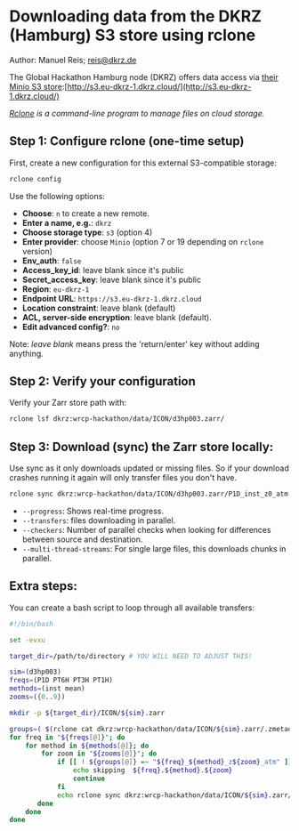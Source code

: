 # Downloading data from the DKRZ (Hamburg) S3 store using rclone

Author: Manuel Reis; reis@dkrz.de

The Global Hackathon Hamburg node (DKRZ) offers data access via [their Minio S3 store](https://min.io/):[http://s3.eu-dkrz-1.dkrz.cloud/](http://s3.eu-dkrz-1.dkrz.cloud/)

*[Rclone](https://rclone.org/) is a command-line program to manage files on cloud storage.*

## Step 1: Configure rclone (one-time setup)

First, create a new configuration for this external S3-compatible storage:

```bash
rclone config
```

Use the following options:

- **Choose**: `n` to create a new remote.
- **Enter a name, e.g.**: `dkrz`
- **Choose storage type**: `s3` (option 4)
- **Enter provider**: choose `Minio` (option 7 or 19 depending on `rclone` version)
- **Env_auth**: `false`
- **Access_key_id**: leave blank since it's public
- **Secret_access_key**: leave blank since it's public
- **Region**: `eu-dkrz-1`
- **Endpoint URL**: `https://s3.eu-dkrz-1.dkrz.cloud`
- **Location constraint**: leave blank (default)
- **ACL, server-side encryption**: leave blank (default).
- **Edit advanced config?**: `no`

Note: *leave blank* means press the 'return/enter' key without adding anything.

## Step 2: Verify your configuration

Verify your Zarr store path with:

```bash
rclone lsf dkrz:wrcp-hackathon/data/ICON/d3hp003.zarr/
```

## Step 3: Download (sync) the Zarr store locally:

Use sync as it only downloads updated or missing files. So if your download crashes running it again will only transfer files you don't have.

```bash
rclone sync dkrz:wrcp-hackathon/data/ICON/d3hp003.zarr/P1D_inst_z0_atm ./d3hp003.zarr/P1D_inst_z0_atm  --progress --transfers=40 --multi-thread-streams=10 --checkers=100 
```

- `--progress`: Shows real-time progress.
- `--transfers`: files downloading in parallel.
- `--checkers`: Number of parallel checks when looking for differences between source and destination.
- `--multi-thread-streams`: For single large files, this downloads chunks in parallel.

## Extra steps:

You can create a bash script to loop through all available transfers:

```bash
#!/bin/bash

set -evxu

target_dir=/path/to/directory # YOU WILL NEED TO ADJUST THIS!

sim=(d3hp003)
freqs=(P1D PT6H PT3H PT1H)
methods=(inst mean)
zooms=({0..9})

mkdir -p ${target_dir}/ICON/${sim}.zarr

groups=( $(rclone cat dkrz:wrcp-hackathon/data/ICON/${sim}.zarr/.zmetadata | jq -r '.metadata|keys[]|select(endswith(".zgroup"))|.[:-8]') )
for freq in "${freqs[@]}"; do
    for method in ${methods[@]}; do
        for zoom in "${zooms[@]}"; do
            if [[ ! ${groups[@]} =~ "${freq}_${method}_z${zoom}_atm" ]]; then 
                echo skipping  ${freq}.${method}.${zoom}
                continue
            fi
            echo rclone sync dkrz:wrcp-hackathon/data/ICON/${sim}.zarr/${freq}_${method}_z${zoom}_atm ${target_dir}/${sim}.zarr/${freq}_${method}_z${zoom}_atm --progress --transfers=40 --multi-thread-streams=10 --checkers=100
       done
    done
done


